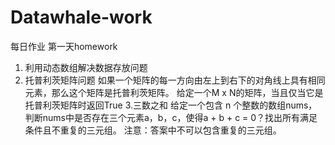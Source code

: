 # Datawhale-work
每日作业
第一天homework
1. 利用动态数组解决数据存放问题
2. 托普利茨矩阵问题
如果一个矩阵的每一方向由左上到右下的对角线上具有相同元素，那么这个矩阵是托普利茨矩阵。
给定一个M x N的矩阵，当且仅当它是托普利茨矩阵时返回True
3.三数之和
给定一个包含 n 个整数的数组nums，判断nums中是否存在三个元素a，b，c，使得a + b + c = 0？找出所有满足条件且不重复的三元组。
注意：答案中不可以包含重复的三元组。
